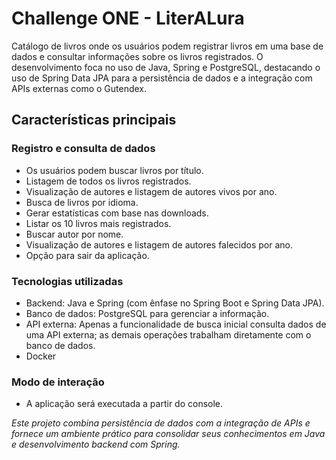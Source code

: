 # Challenge ONE - LiterALura

Catálogo de livros onde os usuários podem registrar livros em uma base de dados e consultar informações sobre os livros registrados. O desenvolvimento foca no uso de Java, Spring e PostgreSQL, destacando o uso de Spring Data JPA para a persistência de dados e a integração com APIs externas como o Gutendex.

## Características principais

### Registro e consulta de dados

* Os usuários podem buscar livros por título.
* Listagem de todos os livros registrados.
* Visualização de autores e listagem de autores vivos por ano.
* Busca de livros por idioma.
* Gerar estatísticas com base nas downloads.
* Listar os 10 livros mais registrados.
* Buscar autor por nome.
* Visualização de autores e listagem de autores falecidos por ano.
* Opção para sair da aplicação.

### Tecnologias utilizadas

* Backend: Java e Spring (com ênfase no Spring Boot e Spring Data JPA).
* Banco de dados: PostgreSQL para gerenciar a informação.
* API externa: Apenas a funcionalidade de busca inicial consulta dados de uma API externa; as demais operações trabalham diretamente com o banco de dados.
* Docker

### Modo de interação

* A aplicação será executada a partir do console.

*Este projeto combina persistência de dados com a integração de APIs e fornece um ambiente prático para consolidar seus conhecimentos em Java e desenvolvimento backend com Spring.*
